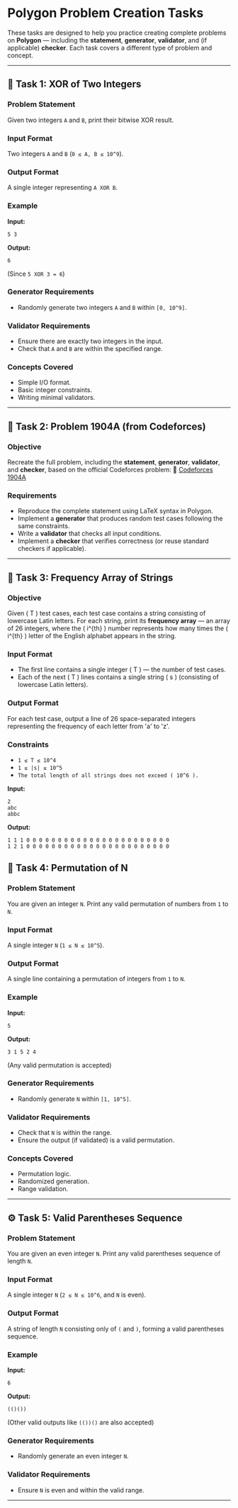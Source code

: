 # Polygon Problem Creation Tasks

These tasks are designed to help you practice creating complete problems on **Polygon** — including the **statement**, **generator**, **validator**, and (if applicable) **checker**. Each task covers a different type of problem and concept.

---

## 🧩 **Task 1: XOR of Two Integers**

### **Problem Statement**

Given two integers `A` and `B`, print their bitwise XOR result.

### **Input Format**

Two integers `A` and `B` (`0 ≤ A, B ≤ 10^9`).

### **Output Format**

A single integer representing `A XOR B`.

### **Example**

**Input:**

```
5 3
```

**Output:**

```
6
```

(Since `5 XOR 3 = 6`)

### **Generator Requirements**

* Randomly generate two integers `A` and `B` within `[0, 10^9]`.

### **Validator Requirements**

* Ensure there are exactly two integers in the input.
* Check that `A` and `B` are within the specified range.

### **Concepts Covered**

* Simple I/O format.
* Basic integer constraints.
* Writing minimal validators.

---

## 🧮 **Task 2: Problem 1904A (from Codeforces)**

### **Objective**

Recreate the full problem, including the **statement**, **generator**, **validator**, and **checker**, based on the official Codeforces problem:
🔗 [Codeforces 1904A](https://codeforces.com/contest/1904/problem/A)

### **Requirements**

* Reproduce the complete statement using LaTeX syntax in Polygon.
* Implement a **generator** that produces random test cases following the same constraints.
* Write a **validator** that checks all input conditions.
* Implement a **checker** that verifies correctness (or reuse standard checkers if applicable).
---

## 🧮 **Task 3: Frequency Array of Strings**

### **Objective**

Given ( T ) test cases, each test case contains a string consisting of lowercase Latin letters. For each string, print its **frequency array** — an array of 26 integers, where the ( i^{th} ) number represents how many times the ( i^{th} ) letter of the English alphabet appears in the string.

### Input Format

* The first line contains a single integer ( T ) — the number of test cases.
* Each of the next ( T ) lines contains a single string ( s ) (consisting of lowercase Latin letters).

### Output Format

For each test case, output a line of 26 space-separated integers representing the frequency of each letter from 'a' to 'z'.

### Constraints

* ` 1 ≤ T ≤ 10^4 `
* ` 1 ≤ |s| ≤ 10^5 `
* `The total length of all strings does not exceed ( 10^6 ).`

**Input:**

```
2
abc
abbc
```
**Output:**

```
1 1 1 0 0 0 0 0 0 0 0 0 0 0 0 0 0 0 0 0 0 0 0 0 0 0
1 2 1 0 0 0 0 0 0 0 0 0 0 0 0 0 0 0 0 0 0 0 0 0 0 0
```



## 🔢 **Task 4: Permutation of N**

### **Problem Statement**

You are given an integer `N`. Print any valid permutation of numbers from `1` to `N`.

### **Input Format**

A single integer `N` (`1 ≤ N ≤ 10^5`).

### **Output Format**

A single line containing a permutation of integers from `1` to `N`.

### **Example**

**Input:**

```
5
```

**Output:**

```
3 1 5 2 4
```
(Any valid permutation is accepted)

### **Generator Requirements**

* Randomly generate `N` within `[1, 10^5]`.

### **Validator Requirements**

* Check that `N` is within the range.
* Ensure the output (if validated) is a valid permutation.

### **Concepts Covered**

* Permutation logic.
* Randomized generation.
* Range validation.

---

## ⚙️ **Task 5: Valid Parentheses Sequence**

### **Problem Statement**

You are given an even integer `N`. Print any valid parentheses sequence of length `N`.

### **Input Format**

A single integer `N` (`2 ≤ N ≤ 10^6`, and `N` is even).

### **Output Format**

A string of length `N` consisting only of `(` and `)`, forming a valid parentheses sequence.

### **Example**

**Input:**

```
6
```

**Output:**

```
(()())
```

(Other valid outputs like `(())()` are also accepted)

### **Generator Requirements**

* Randomly generate an even integer `N`.

### **Validator Requirements**

* Ensure `N` is even and within the valid range.
---

